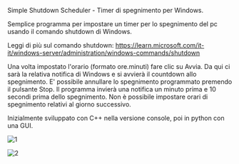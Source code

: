 Simple Shutdown Scheduler - Timer di spegnimento per Windows.

Semplice programma per impostare un timer per lo spegnimento del pc usando il comando shutdown di Windows.

Leggi di più sul comando shutdown: https://learn.microsoft.com/it-it/windows-server/administration/windows-commands/shutdown

Una volta impostato l'orario (formato ore.minuti) fare clic su Avvia. Da qui ci sarà la relativa notifica di Windows e si avvierà il countdown allo spegnimento.
E' possibile annullare lo spegnimento programmato premendo il pulsante Stop.
Il programma invierà una notifica un minuto prima e 10 secondi prima dello spegnimento.
Non è possibile impostare orari di spegnimento relativi al giorno successivo. 


Inizialmente sviluppato con C++ nella versione console, poi in python con una GUI.

![1](https://github.com/fabri44k/Simple-Shutdown-Scheduler--Timer-di-spegnimento/assets/95636592/f669fa47-3785-435d-b940-c7e2d73596e2)

![2](https://github.com/fabri44k/Simple-Shutdown-Scheduler--Timer-di-spegnimento/assets/95636592/5515c0d4-1119-4812-a688-0380c573335e)
